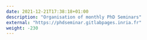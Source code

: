 ```yaml
---
date: 2021-12-21T17:38:18+01:00
description: "Organisation of monthly PhD Seminars"
external: "https://phdseminar.gitlabpages.inria.fr"
weight: -230
---
```


